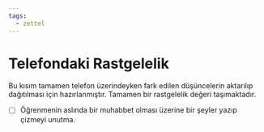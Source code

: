 ```yaml
---
tags:
  - zettel
---
```


# Telefondaki Rastgelelik

Bu kısım tamamen telefon üzerindeyken fark edilen düşüncelerin aktarılıp dağıtılması için hazırlanmıştır. Tamamen bir rastgelelik değeri taşımaktadır.

* [ ] Öğrenmenin aslında bir muhabbet olması üzerine bir şeyler yazıp çizmeyi unutma.